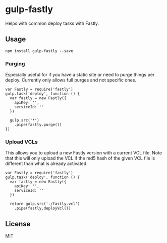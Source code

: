 # gulp-fastly

Helps with common deploy tasks with Fastly.

## Usage

```
npm install gulp-fastly --save
```

### Purging

Especially useful for if you have a static site or need to purge things
per deploy. Currently only allows full purges and not specific ones.

```
var Fastly = require('fastly')
gulp.task('deploy', function () {
  var fastly = new Fastly({
    apiKey: '',
    serviceId: ''
  })

  gulp.src('*')
    .pipe(fastly.purge())
})
```

### Upload VCLs

This allows you to upload a new Fastly version with a current VCL file.
Note that this will only upload the VCL if the md5 hash of the given
VCL file is different than what is already activated.

```
var Fastly = require('fastly')
gulp.task('deploy', function () {
  var fastly = new Fastly({
    apiKey: '',
    serviceId: ''
  })

  return gulp.src('./fastly.vcl')
    .pipe(fastly.deployVcl())
```

## License

MIT
